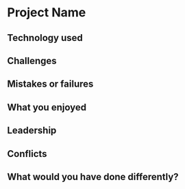 # Project Name

## Technology used

## Challenges

## Mistakes or failures

## What you enjoyed

## Leadership

## Conflicts

## What would you have done differently?
